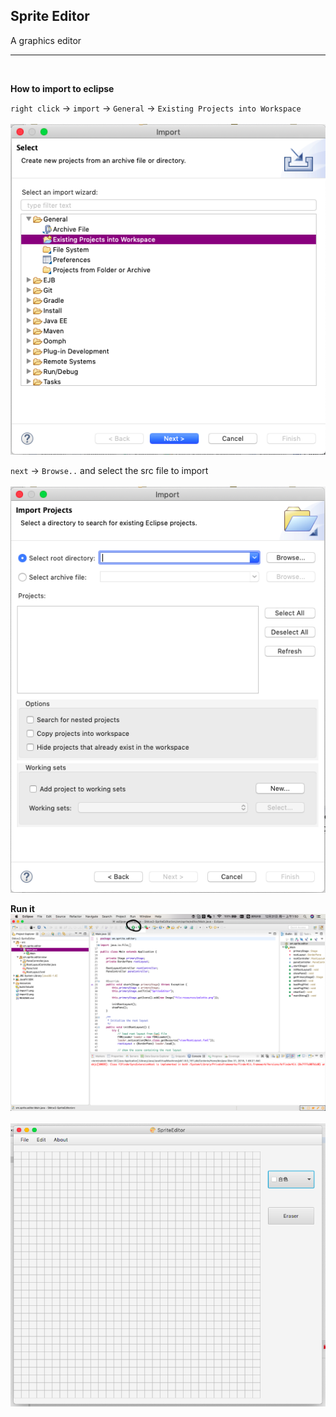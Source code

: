 ## Sprite Editor
A graphics editor

---
<br>

**How to import to eclipse**

`right click` -> `import` -> `General` -> `Existing Projects into Workspace`
<br><br>
<img src="./import1.png">

`next` -> `Browse..` and select the src file to import 
<br><br>
<img src="./import2.png">

**Run it**
<br>
<img src="./run.png">
<br><br>
<img src="./run2.png">
